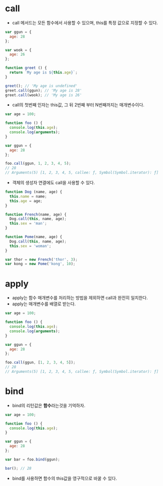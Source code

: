 # call
- call 메서드는 모든 함수에서 사용할 수 있으며, this를 특정 값으로 지정할 수 있다.
```javascript
var ggun = {
  age: 28
};

var wook = {
  age: 26
};

function greet () {
  return `My age is ${this.age}`;
}

greet(); // 'My age is undefined'
greet.call(ggun); // 'My age is 28'
greet.call(wook); // 'My age is 26'
```

- call의 첫번째 인자는 this값, 그 뒤 2번째 부터 N번째까지는 매개변수이다.

```javascript
var age = 100;

function foo () {
  console.log(this.age);
  console.log(arguments);
}

var ggun = {
  age: 28
};

foo.call(ggun, 1, 2, 3, 4, 5);
// 28
// Arguments(5) [1, 2, 3, 4, 5, callee: ƒ, Symbol(Symbol.iterator): ƒ]
```

- 객체의 생성자 연결에도 call을 사용할 수 있다.
```javascript
function Dog (name, age) {
  this.name = name;
  this.age = age;
}

function French(name, age) {
  Dog.call(this, name, age);
  this.sex = 'man';
}

function Pome(name, age) {
  Dog.call(this, name, age);
  this.sex = 'woman';
}

var thor = new French('thor', 3);
var kong = new Pome('kong', 10);
```

# apply
- apply는 함수 매개변수를 처리하는 방법을 제외하면 call과 완전히 일치한다.
- apply는 매개변수를 배열로 받는다.
```javascript
var age = 100;

function foo () {
  console.log(this.age);
  console.log(arguments);
}

var ggun = {
  age: 28
};

foo.call(ggun, [1, 2, 3, 4, 5]);
// 28
// Arguments(5) [1, 2, 3, 4, 5, callee: ƒ, Symbol(Symbol.iterator): ƒ]
```

# bind
- bind의 리턴값은 <b>함수</b>라는것을 기억하자.
```javascript
var age = 100;

function foo () {
  console.log(this.age);
}

var ggun = {
  age: 28
};

var bar = foo.bind(ggun);

bar(); // 28
```
- bind를 사용하면 함수의 this값을 영구적으로 바꿀 수 있다. 